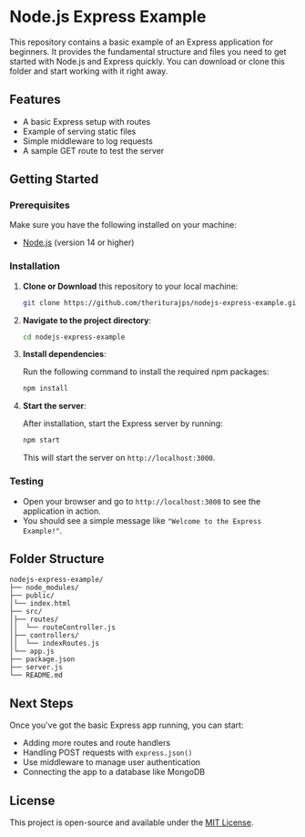 # Node.js Express Example

This repository contains a basic example of an Express application for beginners. It provides the fundamental structure and files you need to get started with Node.js and Express quickly. You can download or clone this folder and start working with it right away.

## Features
- A basic Express setup with routes
- Example of serving static files
- Simple middleware to log requests
- A sample GET route to test the server

## Getting Started

### Prerequisites
Make sure you have the following installed on your machine:
- [Node.js](https://nodejs.org/en/) (version 14 or higher)

### Installation

1. **Clone or Download** this repository to your local machine:

   ```bash
   git clone https://github.com/theriturajps/nodejs-express-example.git
   ```

2. **Navigate to the project directory**:

   ```bash
   cd nodejs-express-example
   ```

3. **Install dependencies**:

   Run the following command to install the required npm packages:

   ```bash
   npm install
   ```

4. **Start the server**:

   After installation, start the Express server by running:

   ```bash
   npm start
   ```

   This will start the server on `http://localhost:3000`.

### Testing

- Open your browser and go to `http://localhost:3000` to see the application in action.
- You should see a simple message like `"Welcome to the Express Example!"`.

## Folder Structure

```
nodejs-express-example/
├── node_modules/   
├── public/      
│└── index.html
├── src/
│├── routes/     
││	└── routeController.js
│├── controllers/
││	└── indexRoutes.js
│└── app.js          
├── package.json   
├── server.js 
└── README.md       
```

## Next Steps

Once you've got the basic Express app running, you can start:

- Adding more routes and route handlers
- Handling POST requests with `express.json()`
- Use middleware to manage user authentication
- Connecting the app to a database like MongoDB

## License

This project is open-source and available under the [MIT License](LICENSE).